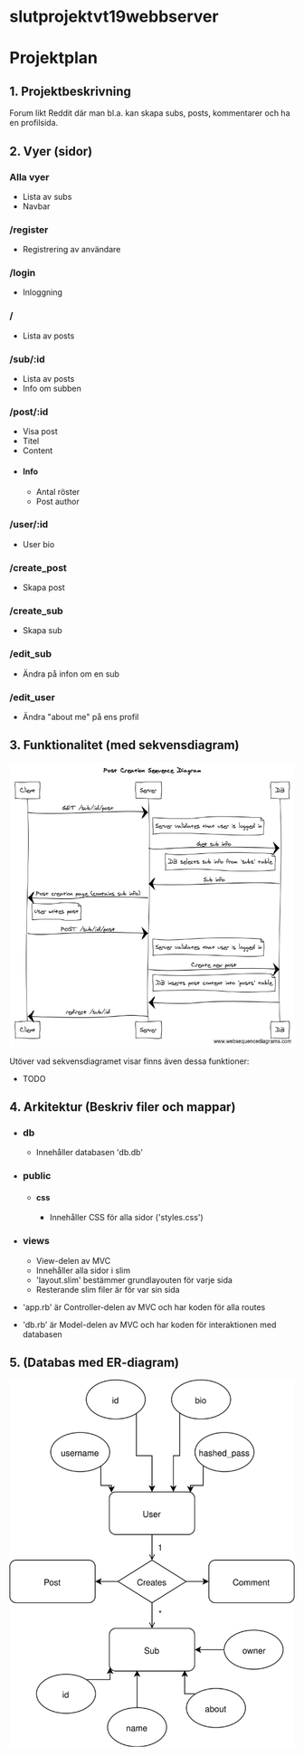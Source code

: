 # slutprojektvt19webbserver

# Projektplan

## 1. Projektbeskrivning
Forum likt Reddit där man bl.a. kan skapa subs, posts, kommentarer och ha en profilsida.

## 2. Vyer (sidor)
### Alla vyer
- Lista av subs
- Navbar

### /register
- Registrering av användare

### /login
- Inloggning

### /
- Lista av posts

### /sub/:id
- Lista av posts
- Info om subben

### /post/:id
- Visa post
- Titel
- Content
- #### Info
    - Antal röster
    - Post author

### /user/:id
- User bio

### /create_post
- Skapa post

### /create_sub
- Skapa sub

### /edit_sub
- Ändra på infon om en sub

### /edit_user
- Ändra "about me" på ens profil

## 3. Funktionalitet (med sekvensdiagram)
![Post Creation Sequence Diagram](Sequence%20Diagram.png)

Utöver vad sekvensdiagramet visar finns även dessa funktioner:
- TODO

## 4. Arkitektur (Beskriv filer och mappar)
- ### db
    - Innehåller databasen 'db.db'
- ### public
    - #### css
        - Innehåller CSS för alla sidor ('styles.css')
- ### views
    - View-delen av MVC
    - Innehåller alla sidor i slim
    - 'layout.slim' bestämmer grundlayouten för varje sida
    - Resterande slim filer är för var sin sida

- 'app.rb' är Controller-delen av MVC och har koden för alla routes
- 'db.rb' är Model-delen av MVC och har koden för interaktionen med databasen

## 5. (Databas med ER-diagram)
![Entity Relations Diagram](ER.svg)